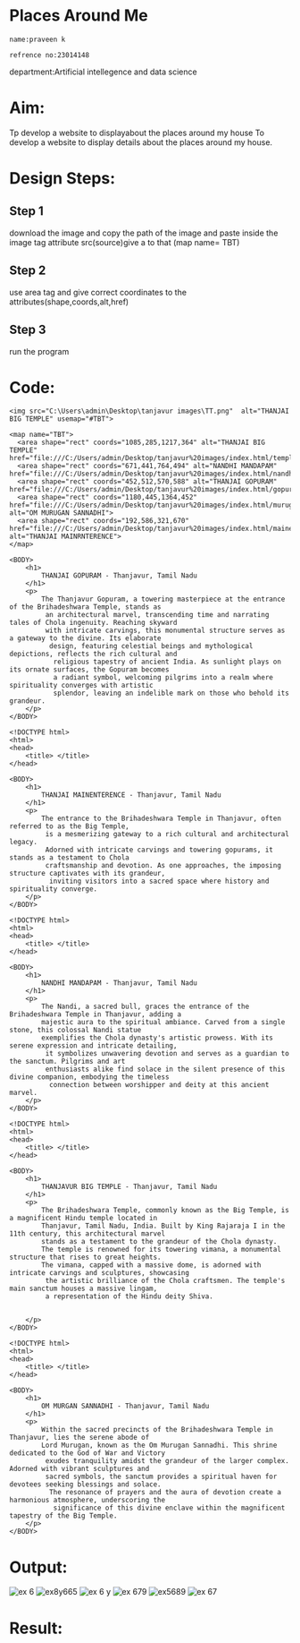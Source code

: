 # Places Around Me
```
name:praveen k
```
```
refrence no:23014148
```
department:Artificial intellegence and data science
# Aim:
Tp develop a website to displayabout the places around my house
To develop a website to display details about the places around my house.

# Design Steps:
## Step 1
 download the image and copy the path of the image and paste inside the image tag attribute src(source)give a to that (map name= TBT)

## Step 2
use area tag and give correct coordinates to the attributes(shape,coords,alt,href)
## Step 3
run the program

# Code:
```
<img src="C:\Users\admin\Desktop\tanjavur images\TT.png"  alt="THANJAI BIG TEMPLE" usemap="#TBT">

<map name="TBT">
  <area shape="rect" coords="1085,285,1217,364" alt="THANJAI BIG TEMPLE" href="file:///C:/Users/admin/Desktop/tanjavur%20images/index.html/temple.html">
  <area shape="rect" coords="671,441,764,494" alt="NANDHI MANDAPAM" href="file:///C:/Users/admin/Desktop/tanjavur%20images/index.html/nandhi.html">
  <area shape="rect" coords="452,512,570,588" alt="THANJAI GOPURAM" href="file:///C:/Users/admin/Desktop/tanjavur%20images/index.html/gopuram.html">
  <area shape="rect" coords="1180,445,1364,452" href="file:///C:/Users/admin/Desktop/tanjavur%20images/index.html/murugan.html" alt="OM MURUGAN SANNADHI">
  <area shape="rect" coords="192,586,321,670" href="file:///C:/Users/admin/Desktop/tanjavur%20images/index.html/mainenterence.html" alt="THANJAI MAINRNTERENCE">
</map>
```
```
<BODY>
    <h1>
        THANJAI GOPURAM - Thanjavur, Tamil Nadu
    </h1>
    <p>
        The Thanjavur Gopuram, a towering masterpiece at the entrance of the Brihadeshwara Temple, stands as
         an architectural marvel, transcending time and narrating tales of Chola ingenuity. Reaching skyward 
         with intricate carvings, this monumental structure serves as a gateway to the divine. Its elaborate
          design, featuring celestial beings and mythological depictions, reflects the rich cultural and
           religious tapestry of ancient India. As sunlight plays on its ornate surfaces, the Gopuram becomes 
           a radiant symbol, welcoming pilgrims into a realm where spirituality converges with artistic 
           splendor, leaving an indelible mark on those who behold its grandeur.
    </p>
</BODY>
```
```
<!DOCTYPE html>
<html>
<head>
    <title> </title>
</head>

<BODY>
    <h1>
        THANJAI MAINENTERENCE - Thanjavur, Tamil Nadu
    </h1>
    <p>
        The entrance to the Brihadeshwara Temple in Thanjavur, often referred to as the Big Temple,
         is a mesmerizing gateway to a rich cultural and architectural legacy. 
         Adorned with intricate carvings and towering gopurams, it stands as a testament to Chola 
         craftsmanship and devotion. As one approaches, the imposing structure captivates with its grandeur,
          inviting visitors into a sacred space where history and spirituality converge.
    </p>
</BODY>
```
```
<!DOCTYPE html>
<html>
<head>
    <title> </title>
</head>

<BODY>
    <h1>
        NANDHI MANDAPAM - Thanjavur, Tamil Nadu
    </h1>
    <p>
        The Nandi, a sacred bull, graces the entrance of the Brihadeshwara Temple in Thanjavur, adding a 
        majestic aura to the spiritual ambiance. Carved from a single stone, this colossal Nandi statue 
        exemplifies the Chola dynasty's artistic prowess. With its serene expression and intricate detailing,
         it symbolizes unwavering devotion and serves as a guardian to the sanctum. Pilgrims and art 
         enthusiasts alike find solace in the silent presence of this divine companion, embodying the timeless
          connection between worshipper and deity at this ancient marvel.
    </p>
</BODY>
```
```
<!DOCTYPE html>
<html>
<head>
    <title> </title>
</head>

<BODY>
    <h1>
        THANJAVUR BIG TEMPLE - Thanjavur, Tamil Nadu
    </h1>
    <p>
        The Brihadeshwara Temple, commonly known as the Big Temple, is a magnificent Hindu temple located in 
        Thanjavur, Tamil Nadu, India. Built by King Rajaraja I in the 11th century, this architectural marvel 
        stands as a testament to the grandeur of the Chola dynasty.
        The temple is renowned for its towering vimana, a monumental structure that rises to great heights. 
        The vimana, capped with a massive dome, is adorned with intricate carvings and sculptures, showcasing
         the artistic brilliance of the Chola craftsmen. The temple's main sanctum houses a massive lingam, 
         a representation of the Hindu deity Shiva.


    </p>
</BODY>
```
```
<!DOCTYPE html>
<html>
<head>
    <title> </title>
</head>

<BODY>
    <h1>
        OM MURGAN SANNADHI - Thanjavur, Tamil Nadu
    </h1>
    <p>
        Within the sacred precincts of the Brihadeshwara Temple in Thanjavur, lies the serene abode of 
        Lord Murugan, known as the Om Murugan Sannadhi. This shrine dedicated to the God of War and Victory
         exudes tranquility amidst the grandeur of the larger complex. Adorned with vibrant sculptures and 
         sacred symbols, the sanctum provides a spiritual haven for devotees seeking blessings and solace.
          The resonance of prayers and the aura of devotion create a harmonious atmosphere, underscoring the
           significance of this divine enclave within the magnificent tapestry of the Big Temple.
    </p>
</BODY>
```

# Output:
 ![ex 6](https://github.com/K-PRAVEEN-2005/Ex-04-webTech_imagemap/assets/145742724/c62f5a7c-4524-4557-b94a-66774ef2645e)
 ![ex8y665](https://github.com/K-PRAVEEN-2005/Ex-04-webTech_imagemap/assets/145742724/8049e04a-e7ef-4a57-90e2-0867dd01e0d7)
![ex 6 y](https://github.com/K-PRAVEEN-2005/Ex-04-webTech_imagemap/assets/145742724/19d965f7-07de-4596-bf18-0b8537965497)
![ex 679](https://github.com/K-PRAVEEN-2005/Ex-04-webTech_imagemap/assets/145742724/7ea29319-ac97-440a-acd1-e7beba5e6252)
![ex5689](https://github.com/K-PRAVEEN-2005/Ex-04-webTech_imagemap/assets/145742724/263a53c7-3f34-444e-96d5-594874a0e8ce)
![ex 67](https://github.com/K-PRAVEEN-2005/Ex-04-webTech_imagemap/assets/145742724/f67b82f8-5fa5-4cde-b97b-24573fbd8d9f)


# Result:

